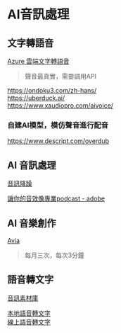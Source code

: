 # AI音訊處理

## 文字轉語音
[Azure 雲端文字轉語音](https://azure.microsoft.com/zh-tw/products/cognitive-services/text-to-speech/#overview)  
> 聲音最真實，需要調用API

https://ondoku3.com/zh-hans/  
https://uberduck.ai/  
https://www.xaudiopro.com/aivoice/  

### 自建AI模型，模仿聲音進行配音
https://www.descript.com/overdub  
  
## AI 音訊處理

[音訊降躁](https://vocalremover.org/)  

[讓你的音效像專業podcast - adobe](https://podcast.adobe.com/)  

## AI 音樂創作
[Avia](https://aiva.ai/)  
> 每月三次，每次3分鐘

## 語音轉文字

[音訊素材庫](https://evokemusic.ai/music)  
  
[本地語音轉文字](https://www.freedidi.com/8737.html)  
[線上語音轉文字](https://www.mygoodtape.com/)  